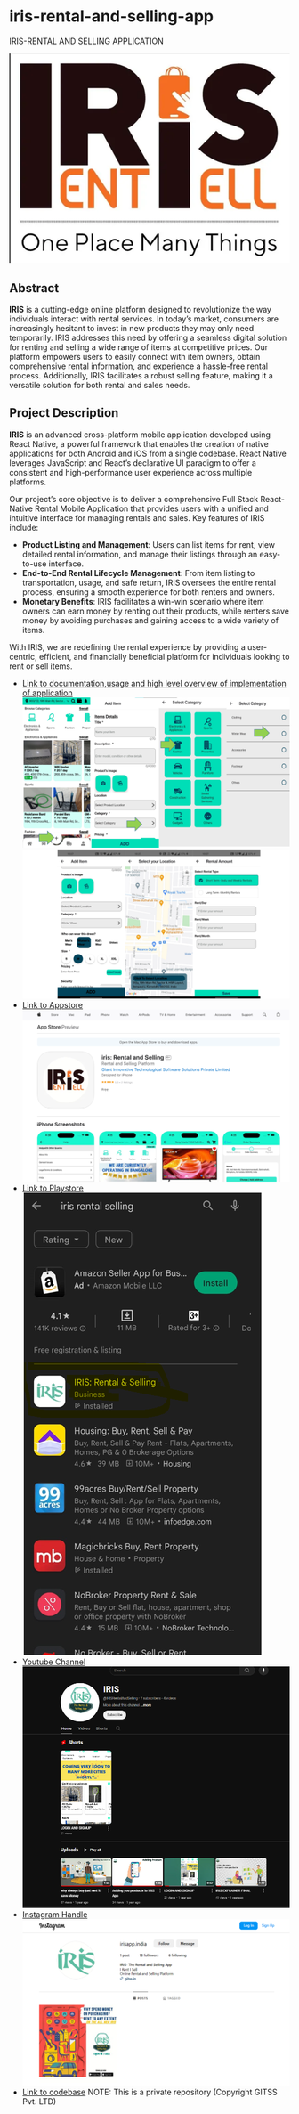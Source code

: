 # iris-rental-and-selling-app
IRIS-RENTAL AND SELLING APPLICATION

![IRIS Logo](iris-logo.png)

## Abstract

**IRIS** is a cutting-edge online platform designed to revolutionize the way individuals interact with rental services. In today’s market, consumers are increasingly hesitant to invest in new products they may only need temporarily. IRIS addresses this need by offering a seamless digital solution for renting and selling a wide range of items at competitive prices. Our platform empowers users to easily connect with item owners, obtain comprehensive rental information, and experience a hassle-free rental process. Additionally, IRIS facilitates a robust selling feature, making it a versatile solution for both rental and sales needs.

## Project Description

**IRIS** is an advanced cross-platform mobile application developed using React Native, a powerful framework that enables the creation of native applications for both Android and iOS from a single codebase. React Native leverages JavaScript and React’s declarative UI paradigm to offer a consistent and high-performance user experience across multiple platforms.

Our project’s core objective is to deliver a comprehensive Full Stack React-Native Rental Mobile Application that provides users with a unified and intuitive interface for managing rentals and sales. Key features of IRIS include:

- **Product Listing and Management**: Users can list items for rent, view detailed rental information, and manage their listings through an easy-to-use interface.
- **End-to-End Rental Lifecycle Management**: From item listing to transportation, usage, and safe return, IRIS oversees the entire rental process, ensuring a smooth experience for both renters and owners.
- **Monetary Benefits**: IRIS facilitates a win-win scenario where item owners can earn money by renting out their products, while renters save money by avoiding purchases and gaining access to a wide variety of items.

With IRIS, we are redefining the rental experience by providing a user-centric, efficient, and financially beneficial platform for individuals looking to rent or sell items.



- [Link to documentation,usage and high level overview of implementation of application](https://docs.google.com/presentation/d/1iarKGYNGbCdwuBkBzp2qBsb-atlJVlDTnfl998O4iXU/edit?usp=sharing)
  ![IRIS Appstore](iris-add-item-flow.png)
  ![IRIS Appstore](add-item-flow-2.png)
- [Link to Appstore](https://apps.apple.com/in/app/iris-rental-and-selling/id1664124763)
  ![IRIS Appstore](iris-app-store-preview.png)
- [Link to Playstore](https://play.google.com/store/apps/details?id=com.irisrs)
  ![IRIS Playstore](iris-listing-on-playstore.png)
- [Youtube Channel](https://www.youtube.com/@IRISRentalAndSelling)
  ![IRIS Youtube](iris-youtube-channel.png)
- [Instagram Handle](https://www.instagram.com/irisapp.india/?igsh=MzRlODBiNWFlZA%3D%3D)
  ![IRIS Instagram](iris-instagram-handle.png)
- [Link to codebase](https://github.com/iris-gk/iris) NOTE: This is a private repository (Copyright GITSS Pvt. LTD)

